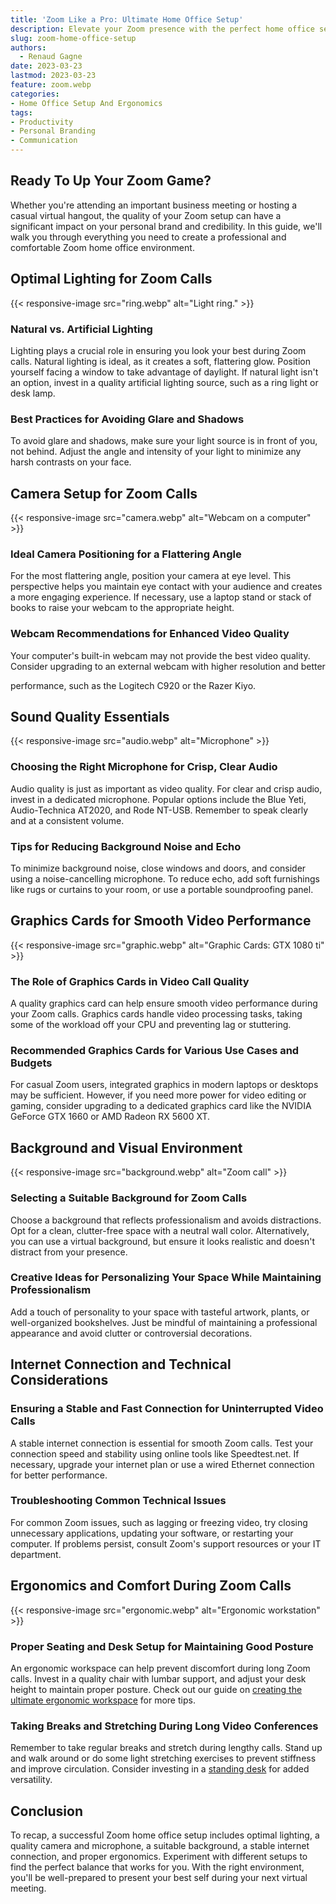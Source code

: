```yaml
---
title: 'Zoom Like a Pro: Ultimate Home Office Setup'
description: Elevate your Zoom presence with the perfect home office setup. Discover essentials for seamless video calls & effective communication.
slug: zoom-home-office-setup
authors:
  - Renaud Gagne
date: 2023-03-23
lastmod: 2023-03-23
feature: zoom.webp
categories:
- Home Office Setup And Ergonomics
tags:
- Productivity
- Personal Branding
- Communication
---
```

## Ready To Up Your Zoom Game?
Whether you're attending an important business meeting or hosting a casual virtual hangout, the quality of your Zoom setup can have a significant impact on your personal brand and credibility. In this guide, we'll walk you through everything you need to create a professional and comfortable Zoom home office environment.

## Optimal Lighting for Zoom Calls
{{< responsive-image src="ring.webp" alt="Light ring." >}}

### Natural vs. Artificial Lighting

Lighting plays a crucial role in ensuring you look your best during Zoom calls. Natural lighting is ideal, as it creates a soft, flattering glow. Position yourself facing a window to take advantage of daylight. If natural light isn't an option, invest in a quality artificial lighting source, such as a ring light or desk lamp.

### Best Practices for Avoiding Glare and Shadows

To avoid glare and shadows, make sure your light source is in front of you, not behind. Adjust the angle and intensity of your light to minimize any harsh contrasts on your face.

## Camera Setup for Zoom Calls
{{< responsive-image src="camera.webp" alt="Webcam on a computer" >}}

### Ideal Camera Positioning for a Flattering Angle

For the most flattering angle, position your camera at eye level. This perspective helps you maintain eye contact with your audience and creates a more engaging experience. If necessary, use a laptop stand or stack of books to raise your webcam to the appropriate height.

### Webcam Recommendations for Enhanced Video Quality

Your computer's built-in webcam may not provide the best video quality. Consider upgrading to an external webcam with higher resolution and better

performance, such as the Logitech C920 or the Razer Kiyo.

## Sound Quality Essentials
{{< responsive-image src="audio.webp" alt="Microphone" >}}
### Choosing the Right Microphone for Crisp, Clear Audio

Audio quality is just as important as video quality. For clear and crisp audio, invest in a dedicated microphone. Popular options include the Blue Yeti, Audio-Technica AT2020, and Rode NT-USB. Remember to speak clearly and at a consistent volume.

### Tips for Reducing Background Noise and Echo

To minimize background noise, close windows and doors, and consider using a noise-cancelling microphone. To reduce echo, add soft furnishings like rugs or curtains to your room, or use a portable soundproofing panel.

## Graphics Cards for Smooth Video Performance
{{< responsive-image src="graphic.webp" alt="Graphic Cards: GTX 1080 ti" >}}

### The Role of Graphics Cards in Video Call Quality

A quality graphics card can help ensure smooth video performance during your Zoom calls. Graphics cards handle video processing tasks, taking some of the workload off your CPU and preventing lag or stuttering.

### Recommended Graphics Cards for Various Use Cases and Budgets

For casual Zoom users, integrated graphics in modern laptops or desktops may be sufficient. However, if you need more power for video editing or gaming, consider upgrading to a dedicated graphics card like the NVIDIA GeForce GTX 1660 or AMD Radeon RX 5600 XT.

## Background and Visual Environment
{{< responsive-image src="background.webp" alt="Zoom call" >}}

### Selecting a Suitable Background for Zoom Calls

Choose a background that reflects professionalism and avoids distractions. Opt for a clean, clutter-free space with a neutral wall color. Alternatively, you can use a virtual background, but ensure it looks realistic and doesn't distract from your presence.

### Creative Ideas for Personalizing Your Space While Maintaining Professionalism

Add a touch of personality to your space with tasteful artwork, plants, or well-organized bookshelves. Just be mindful of maintaining a professional appearance and avoid clutter or controversial decorations.

## Internet Connection and Technical Considerations

### Ensuring a Stable and Fast Connection for Uninterrupted Video Calls

A stable internet connection is essential for smooth Zoom calls. Test your connection speed and stability using online tools like Speedtest.net. If necessary, upgrade your internet plan or use a wired Ethernet connection for better performance.

### Troubleshooting Common Technical Issues

For common Zoom issues, such as lagging or freezing video, try closing unnecessary applications, updating your software, or restarting your computer. If problems persist, consult Zoom's support resources or your IT department.

## Ergonomics and Comfort During Zoom Calls
{{< responsive-image src="ergonomic.webp" alt="Ergonomic workstation" >}}

### Proper Seating and Desk Setup for Maintaining Good Posture

An ergonomic workspace can help prevent discomfort during long Zoom calls. Invest in a quality chair with lumbar support, and adjust your desk height to maintain proper posture. Check out our guide on [creating the ultimate ergonomic workspace](https://www.remoteunbound.com/blog/creating-ultimate-ergonomic-workspace/) for more tips.

### Taking Breaks and Stretching During Long Video Conferences

Remember to take regular breaks and stretch during lengthy calls. Stand up and walk around or do some light stretching exercises to prevent stiffness and improve circulation. Consider investing in a [standing desk](https://www.remoteunbound.com/blog/effydesk-business-standing-desk-review/) for added versatility.

## Conclusion

To recap, a successful Zoom home office setup includes optimal lighting, a quality camera and microphone, a suitable background, a stable internet connection, and proper ergonomics. Experiment with different setups to find the perfect balance that works for you. With the right environment, you'll be well-prepared to present your best self during your next virtual meeting.







